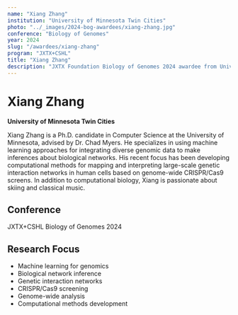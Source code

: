 ```yaml
---
name: "Xiang Zhang"
institution: "University of Minnesota Twin Cities"
photo: "../_images/2024-bog-awardees/xiang-zhang.jpg"
conference: "Biology of Genomes"
year: 2024
slug: "/awardees/xiang-zhang"
program: "JXTX+CSHL"
title: "Xiang Zhang"
description: "JXTX Foundation Biology of Genomes 2024 awardee from University of Minnesota Twin Cities"
---
```


# Xiang Zhang

**University of Minnesota Twin Cities**

Xiang Zhang is a Ph.D. candidate in Computer Science at the University of Minnesota, advised by Dr. Chad Myers. He specializes in using machine learning approaches for integrating diverse genomic data to make inferences about biological networks. His recent focus has been developing computational methods for mapping and interpreting large-scale genetic interaction networks in human cells based on genome-wide CRISPR/Cas9 screens. In addition to computational biology, Xiang is passionate about skiing and classical music.

## Conference
JXTX+CSHL Biology of Genomes 2024

## Research Focus
- Machine learning for genomics
- Biological network inference
- Genetic interaction networks
- CRISPR/Cas9 screening
- Genome-wide analysis
- Computational methods development